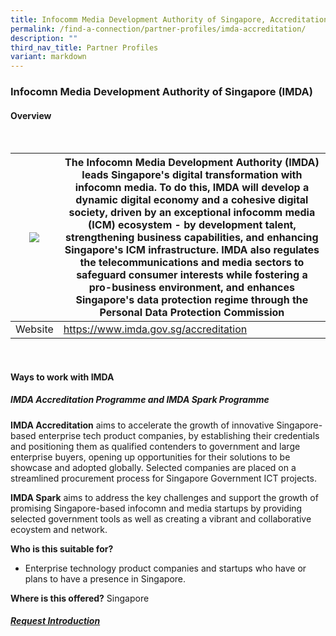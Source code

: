 ```yaml
---
title: Infocomm Media Development Authority of Singapore, Accreditation
permalink: /find-a-connection/partner-profiles/imda-accreditation/
description: ""
third_nav_title: Partner Profiles
variant: markdown
---
```

### Infocomn Media Development Authority of Singapore (IMDA)
#### Overview
<br>

| ![](https://upload.wikimedia.org/wikipedia/en/5/5a/Infocomm_Media_Development_Authority_logo.svg) | The Infocomn Media Development Authority (IMDA) leads Singapore's digital transformation with infocomn media. To do this, IMDA will develop a dynamic digital economy and a cohesive digital society, driven by an exceptional infocomm media (ICM) ecosystem - by development talent, strengthening business capabilities, and enhancing Singapore's ICM infrastructure. IMDA also regulates the telecommunications and media sectors to safeguard consumer interests while fostering a pro-business environment, and enhances Singapore's data protection regime through the Personal Data Protection Commission | 
| -------- | -------- | 
| Website | https://www.imda.gov.sg/accreditation

<br>

#### Ways to work with IMDA
##### IMDA Accreditation Programme and IMDA Spark Programme

**IMDA Accreditation** aims to accelerate the growth of innovative Singapore-based enterprise tech product companies, by establishing their credentials and positioning them as qualified contenders to government and large enterprise buyers, opening up opportunities for their solutions to be showcase and adopted globally. Selected companies are placed on a streamlined procurement process for Singapore Government ICT projects. 

**IMDA Spark** aims to address the key challenges and support the growth of promising Singapore-based infocomn and media startups by providing selected government tools as well as creating a vibrant and collaborative ecoystem and network. 

**Who is this suitable for?** 
* Enterprise technology product companies and startups who have or plans to have a presence in Singapore.

**Where is this offered?** 
Singapore

##### [Request Introduction](https://form.gov.sg/6530993c6043620012ab94c1?6530a25523d653001217d3a6=Infocomm%20Media%20Development%20Authority%20of%20Singapore,%20IMDA:%20Accreditation%20and%20Spark%20Programme)